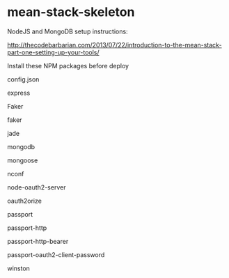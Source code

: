 mean-stack-skeleton
===================

NodeJS and MongoDB setup instructions:

http://thecodebarbarian.com/2013/07/22/introduction-to-the-mean-stack-part-one-setting-up-your-tools/

Install these NPM packages before deploy

config.json

express

Faker

faker

jade

mongodb

mongoose

nconf

node-oauth2-server

oauth2orize

passport

passport-http

passport-http-bearer

passport-oauth2-client-password

winston
